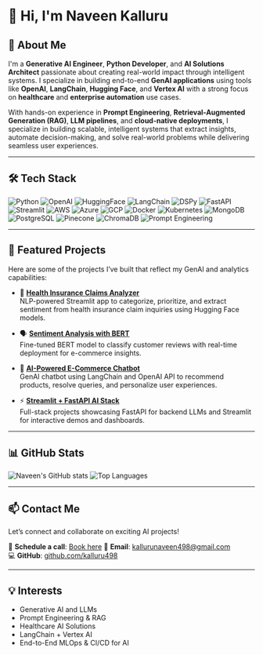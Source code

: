 # 👋 Hi, I'm Naveen Kalluru

## 🚀 About Me

I'm a **Generative AI Engineer**, **Python Developer**, and **AI Solutions Architect** passionate about creating real-world impact through intelligent systems. I specialize in building end-to-end **GenAI applications** using tools like **OpenAI**, **LangChain**, **Hugging Face**, and **Vertex AI** with a strong focus on **healthcare** and **enterprise automation** use cases.

With hands-on experience in **Prompt Engineering**, **Retrieval-Augmented Generation (RAG)**, **LLM pipelines**, and **cloud-native deployments**, I specialize in building scalable, intelligent systems that extract insights, automate decision-making, and solve real-world problems while delivering seamless user experiences.

---

## 🛠️ Tech Stack

![Python](https://img.shields.io/badge/Python-3670A0?style=for-the-badge&logo=python&logoColor=white)
![OpenAI](https://img.shields.io/badge/OpenAI-412991?style=for-the-badge&logo=openai&logoColor=white)
![HuggingFace](https://img.shields.io/badge/HuggingFace-FFD21F?style=for-the-badge&logo=huggingface&logoColor=black)
![LangChain](https://img.shields.io/badge/LangChain-FF6B00?style=for-the-badge&logo=langchain&logoColor=white)
![DSPy](https://img.shields.io/badge/DSPy-222222?style=for-the-badge)
![FastAPI](https://img.shields.io/badge/FastAPI-05998A?style=for-the-badge&logo=fastapi&logoColor=white)
![Streamlit](https://img.shields.io/badge/Streamlit-FF4B4B?style=for-the-badge&logo=streamlit&logoColor=white)
![AWS](https://img.shields.io/badge/AWS-232F3E?style=for-the-badge&logo=amazonaws&logoColor=white)
![Azure](https://img.shields.io/badge/Azure-0078D4?style=for-the-badge&logo=microsoftazure&logoColor=white)
![GCP](https://img.shields.io/badge/GCP-4285F4?style=for-the-badge&logo=googlecloud&logoColor=white)
![Docker](https://img.shields.io/badge/Docker-2496ED?style=for-the-badge&logo=docker&logoColor=white)
![Kubernetes](https://img.shields.io/badge/Kubernetes-326CE5?style=for-the-badge&logo=kubernetes&logoColor=white)
![MongoDB](https://img.shields.io/badge/MongoDB-4EA94B?style=for-the-badge&logo=mongodb&logoColor=white)
![PostgreSQL](https://img.shields.io/badge/PostgreSQL-4169E1?style=for-the-badge&logo=postgresql&logoColor=white)
![Pinecone](https://img.shields.io/badge/Pinecone-02A6E6?style=for-the-badge&logo=pinecone&logoColor=white)
![ChromaDB](https://img.shields.io/badge/ChromaDB-000000?style=for-the-badge&logo=vector&logoColor=white)
![Prompt Engineering](https://img.shields.io/badge/Prompt%20Engineering-1ABC9C?style=for-the-badge)

---

## 🌟 Featured Projects

Here are some of the projects I’ve built that reflect my GenAI and analytics capabilities:

- 🔎 [**Health Insurance Claims Analyzer**](https://github.com/kalluru498/health-claims-analyzer)  
  NLP-powered Streamlit app to categorize, prioritize, and extract sentiment from health insurance claim inquiries using Hugging Face models.

- 🗣️ [**Sentiment Analysis with BERT**](https://github.com/kalluru498/Sentiment-Analysis-BERT)  
  Fine-tuned BERT model to classify customer reviews with real-time deployment for e-commerce insights.

- 🤖 [**AI-Powered E-Commerce Chatbot**](https://github.com/kalluru498/cloudmart)  
  GenAI chatbot using LangChain and OpenAI API to recommend products, resolve queries, and personalize user experiences.

- ⚡ [**Streamlit + FastAPI AI Stack**](https://github.com/kalluru498/streamlit-fastapi-demo)  
  Full-stack projects showcasing FastAPI for backend LLMs and Streamlit for interactive demos and dashboards.

---

## 📊 GitHub Stats

![Naveen's GitHub stats](https://github-readme-stats.vercel.app/api?username=kalluru498&show_icons=true&theme=radical)
![Top Languages](https://github-readme-stats.vercel.app/api/top-langs/?username=kalluru498&layout=compact&theme=radical)

---

## 📫 Contact Me

Let’s connect and collaborate on exciting AI projects!

📅 **Schedule a call**: [Book here](https://calendly.com/kallurunaveen498/30min) 
📧 **Email**: [kallurunaveen498@gmail.com](mailto:kallurunaveen498@gmail.com)  
💻 **GitHub**: [github.com/kalluru498](https://github.com/kalluru498)

---

## 💡 Interests

- Generative AI and LLMs
- Prompt Engineering & RAG
- Healthcare AI Solutions
- LangChain + Vertex AI
- End-to-End MLOps & CI/CD for AI
